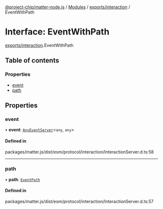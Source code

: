 [@project-chip/matter-node.js](../README.md) / [Modules](../modules.md) / [exports/interaction](../modules/exports_interaction.md) / EventWithPath

# Interface: EventWithPath

[exports/interaction](../modules/exports_interaction.md).EventWithPath

## Table of contents

### Properties

- [event](exports_interaction.EventWithPath.md#event)
- [path](exports_interaction.EventWithPath.md#path)

## Properties

### event

• **event**: [`AnyEventServer`](../modules/exports_cluster.md#anyeventserver)\<`any`, `any`\>

#### Defined in

packages/matter.js/dist/esm/protocol/interaction/InteractionServer.d.ts:58

___

### path

• **path**: [`EventPath`](exports_interaction.EventPath.md)

#### Defined in

packages/matter.js/dist/esm/protocol/interaction/InteractionServer.d.ts:57
